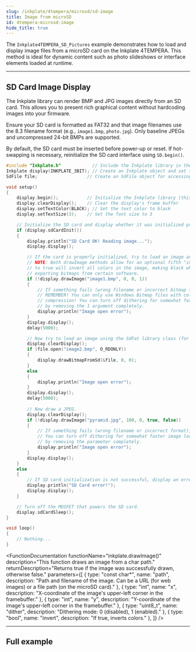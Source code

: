 ```yaml
---  
slug: /inkplate/4tempera/microsd/sd-image  
title: Image from microSD  
id: 4tempera-microsd-image  
hide_title: true  
---
```


<SectionTitle title="Display Images from SD Card" backgroundImage="img/sd_picture.jpg" />

The `Inkplate4TEMPERA_SD_Pictures` example demonstrates how to load and display image files from a microSD card on the Inkplate 4TEMPERA. This method is ideal for dynamic content such as photo slideshows or interface elements loaded at runtime.

---

## SD Card Image Display

The Inkplate library can render BMP and JPG images directly from an SD card. This allows you to present rich graphical content without hardcoding images into your firmware.

<WarningBox>Ensure your SD card is formatted as FAT32 and that image filenames use the 8.3 filename format (e.g., `image1.bmp`, `photo.jpg`). Only baseline JPEGs and uncompressed 24-bit BMPs are supported.</WarningBox>

<InfoBox>By default, the SD card must be inserted before power-up or reset. If hot-swapping is necessary, reinitialize the SD card interface using `SD.begin()`.</InfoBox>

```cpp
#include "Inkplate.h"            // Include the Inkplate library in the sketch
Inkplate display(INKPLATE_3BIT); // Create an Inkplate object and set the library to 3-bit mode
SdFile file;                   // Create an SdFile object for accessing files on the SD card

void setup()
{
    display.begin();           // Initialize the Inkplate library (this function should be called ONLY ONCE)
    display.clearDisplay();    // Clear the display's frame buffer
    display.setTextColor(BLACK); // Set the text color to black
    display.setTextSize(3);    // Set the font size to 3

    // Initialize the SD card and display whether it was initialized properly.
    if (display.sdCardInit())
    {
        display.println("SD Card OK! Reading image...");
        display.display();

        // If the card is properly initialized, try to load an image and display it on the e-paper at position X=0, Y=0.
        // NOTE: Both drawImage methods allow for an optional fifth "invert" parameter. Setting this parameter
        // to true will invert all colors in the image, making black white and white black. This may be necessary when
        // exporting bitmaps from certain software.
        if (!display.drawImage("image1.bmp", 0, 0, 1))
        {
            // If something fails (wrong filename or incorrect bitmap format), write an error message on the screen.
            // REMEMBER! You can only use Windows Bitmap files with color depths of 1, 4, 8, or 24 bits with no
            // compression! You can turn off dithering for somewhat faster image loading by changing the last 1 to 0, or
            // by removing the 1 argument completely.
            display.println("Image open error");
        }
        display.display();
        delay(5000);

        // Now try to load an image using the SdFat library class (for more advanced users) and display the image on the e-paper.
        display.clearDisplay();
        if (file.open("image2.bmp", O_RDONLY))
        {
            display.drawBitmapFromSd(&file, 0, 0);
        }
        else
        {
            display.println("Image open error");
        }   
        display.display();
        delay(5000);
    
        // Now draw a JPEG.
        display.clearDisplay();
        if (!display.drawImage("pyramid.jpg", 100, 0, true, false))
        {
            // If something fails (wrong filename or incorrect format), write an error message on the screen.
            // You can turn off dithering for somewhat faster image loading by changing the fifth parameter to false, or
            // by removing the parameter completely.
            display.println("Image open error");
        }       
        display.display();
    }
    else
    {
        // If SD card initialization is not successful, display an error on the screen.
        display.println("SD Card error!");        
        display.display();
    }

    // Turn off the MOSFET that powers the SD card.
    display.sdCardSleep();
}

void loop()
{
    // Nothing...
}
```

<FunctionDocumentation
    functionName="inkplate.drawImage()"
    description="This function draws an image from a char path."
    returnDescription="Returns true if the image was successfully drawn, otherwise false."
    parameters={[ 
        { type: "const char*", name: "path", description: "Path and filename of the image. Can be a URL (for web images) or a file path (on the microSD card)." },
        { type: "int", name: "x", description: "X-coordinate of the image's upper-left corner in the framebuffer." },
        { type: "int", name: "y", description: "Y-coordinate of the image's upper-left corner in the framebuffer." },
        { type: "uint8_t", name: "dither", description: "Dithering mode: 0 (disabled), 1 (enabled)." },
        { type: "bool", name: "invert", description: "If true, inverts colors." },
    ]}
/>

---

## Full example

<QuickLink 
  title="Inkplate4TEMPERA_SD_Pictures.ino" 
  description="This example shows you how to read .bmp and .jpeg files (pictures) from an SD card and display the image on an e-paper display."
  url="https://github.com/SolderedElectronics/Inkplate-Arduino-library/tree/master/examples/Inkplate4TEMPERA/Advanced/SD/Inkplate4TEMPERA_SD_Pictures" 
/>